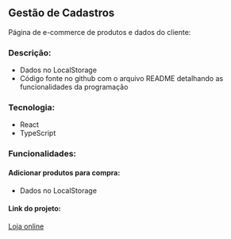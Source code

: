 ## Gestão de Cadastros

Página de e-commerce de produtos e dados do cliente:

### Descrição:

- Dados no LocalStorage
- Código fonte no github com o arquivo README detalhando as funcionalidades da programação

### Tecnologia:

- React
- TypeScript

### Funcionalidades:

#### Adicionar produtos para compra:

- Dados no LocalStorage

#### Link do projeto:

[Loja online](https://cadastro-ecommerce.netlify.app/)
